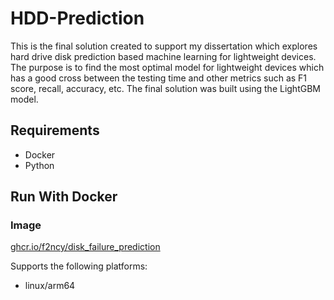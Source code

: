 # HDD-Prediction

This is the final solution created to support my dissertation which explores hard drive disk prediction based machine learning for lightweight devices. The purpose is to find the most optimal model for lightweight devices which has a good cross between the testing time and other metrics such as F1 score, recall, accuracy, etc.
The final solution was built using the LightGBM model.

## Requirements
- Docker
- Python

## Run With Docker
### Image
[ghcr.io/f2ncy/disk_failure_prediction](https://ghcr.io/f2ncy/disk_failure_prediction)

Supports the following platforms:
- linux/arm64


